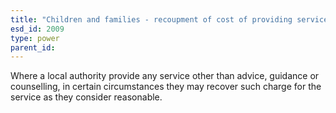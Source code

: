 ```yaml
---
title: "Children and families - recoupment of cost of providing services etc."
esd_id: 2009
type: power
parent_id:  
---
```


Where a local authority provide any service other than advice, guidance or counselling, in certain circumstances they may recover such charge for the service as they consider reasonable.

